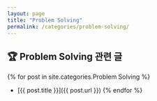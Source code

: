 ```yaml
---
layout: page
title: "Problem Solving"
permalink: /categories/problem-solving/
---
```


## 🏆 Problem Solving 관련 글

{% for post in site.categories.Problem Solving %}
-  [{{ post.title }}]({{ post.url }})
{% endfor %}
